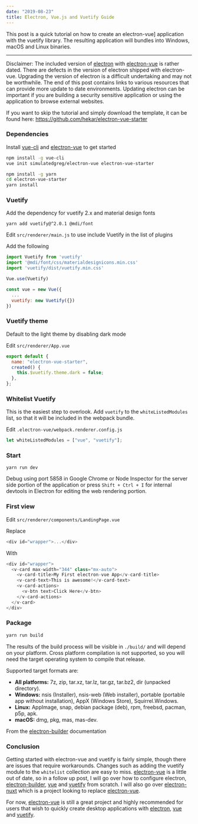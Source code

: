 ```yaml
---
date: "2019-08-23"
title: Electron, Vue.js and Vuetify Guide
---
```


This post is a quick tutorial on how to create an electron-vue] application with the vuetify library. The resulting application will bundles into Windows, macOS and Linux binaries.

---

Disclaimer: The included version of [electron] with [electron-vue][electron-vue-github] is rather dated. There are defects in the version of electron shipped with electron-vue. Upgrading the version of electron is a difficult undertaking and may not be worthwhile. The end of this post contains links to various resources that can provide more update to date environments. Updating electron can be important if you are building a security sensitive application or using the application to browse external websites.

If you want to skip the tutorial and simply download the template, it can be found here: https://github.com/hekar/electron-vue-starter

### Dependencies

Install [vue-cli] and [electron-vue] to get started

```sh
npm install -g vue-cli
vue init simulatedgreg/electron-vue electron-vue-starter

npm install -g yarn
cd electron-vue-starter
yarn install
```

### Vuetify

Add the dependency for vuetify 2.x and material design fonts

```
yarn add vuetify@^2.0.1 @mdi/font
```

Edit `src/renderer/main.js` to use include Vuetify in the list of plugins

Add the following

```js
import Vuetify from 'vuetify'
import '@mdi/font/css/materialdesignicons.min.css'
import 'vuetify/dist/vuetify.min.css'

Vue.use(Vuetify)

const vue = new Vue({
  ...
  vuetify: new Vuetify({})
})
```

### Vuetify theme

Default to the light theme by disabling dark mode

Edit `src/renderer/App.vue`

```js
export default {
  name: "electron-vue-starter",
  created() {
    this.$vuetify.theme.dark = false;
  },
};
```

### Whitelist Vuetify

This is the easiest step to overlook. Add `vuetify` to the `whiteListedModules` list, so that it will be included in the webpack bundle.

Edit `.electron-vue/webpack.renderer.config.js`

```js
let whiteListedModules = ["vue", "vuetify"];
```

### Start

```
yarn run dev
```

Debug using port 5858 in Google Chrome or Node Inspector for the server side portion of the application or press `Shift + Ctrl + I` for internal devtools in Electron for editing the web rendering portion.

### First view

Edit `src/renderer/components/LandingPage.vue`

Replace

```js
<div id="wrapper">...</div>
```

With

```js
<div id="wrapper">
  <v-card max-width="344" class="mx-auto">
    <v-card-title>My First electron-vue App</v-card-title>
    <v-card-text>This is awesome!</v-card-text>
    <v-card-actions>
      <v-btn text>Click Here</v-btn>
    </v-card-actions>
  </v-card>
</div>
```

### Package

```sh
yarn run build
```

The results of the build process will be visible in `./build/` and will depend on your platform. Cross platform compilation is not supported, so you will need the target operating system to compile that release.

Supported target formats are:

- **All platforms:** 7z, zip, tar.xz, tar.lz, tar.gz, tar.bz2, dir (unpacked directory).
- **Windows:** nsis (Installer), nsis-web (Web installer), portable (portable app without installation), AppX (Windows Store), Squirrel.Windows.
- **Linux:** AppImage, snap, debian package (deb), rpm, freebsd, pacman, p5p, apk.
- **macOS:** dmg, pkg, mas, mas-dev.

From the [electron-builder] documentation

### Conclusion

Getting started with electron-vue and vuetify is fairly simple, though there are issues that require workarounds. Changes such as adding the vuetify module to the `whitelist` collection are easy to miss. [electron-vue][electron-vue] is a little out of date, so in a follow up post, I will go over how to configure electron, [electron-builder], [vue] and [vuetify] from scratch. I will also go over [electron-nuxt] which is a project looking to replace [electron-vue].

For now, [electron-vue] is still a great project and highly recommended for users that wish to quickly create desktop applications with [electron], [vue] and [vuetify].

[vue]: https://github.com/vuejs/vue
[vue-cli]: https://github.com/vuejs/vue-cli
[electron]: https://electronjs.org
[electron-builder]: https://www.electron.build
[electron-vue-github]: https://github.com/SimulatedGREG/electron-vue
[electron-vue]: https://madewithvuejs.com/electron-vue
[electron-nuxt]: https://github.com/michalzaq12/electron-nuxt
[vuetify]: https://vuetifyjs.com
[electron-builder]: https://www.electron.build
